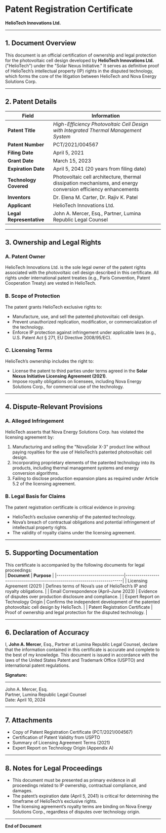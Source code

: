 

# **Patent Registration Certificate**  
**HelioTech Innovations Ltd.**  

---

## **1. Document Overview**  
This document is an official certification of ownership and legal protection for the photovoltaic cell design developed by **HelioTech Innovations Ltd.** ("HelioTech") under the "Solar Nexus Initiative." It serves as definitive proof of HelioTech’s intellectual property (IP) rights in the disputed technology, which forms the core of the litigation between HelioTech and Nova Energy Solutions Corp.  

---

## **2. Patent Details**  
| **Field**                | **Information**                                                                 |
|--------------------------|---------------------------------------------------------------------------------|
| **Patent Title**         | *High-Efficiency Photovoltaic Cell Design with Integrated Thermal Management System* |
| **Patent Number**        | PCT/2021/004567                                                              |
| **Filing Date**          | April 5, 2021                                                                |
| **Grant Date**           | March 15, 2023                                                               |
| **Expiration Date**      | April 5, 2041 (20 years from filing date)                                     |
| **Technology Covered**   | Photovoltaic cell architecture, thermal dissipation mechanisms, and energy conversion efficiency enhancements |
| **Inventors**            | Dr. Elena M. Carter, Dr. Rajiv K. Patel                                       |
| **Applicant**            | HelioTech Innovations Ltd.                                                   |
| **Legal Representative** | John A. Mercer, Esq., Partner, Lumina Republic Legal Counsel                  |

---

## **3. Ownership and Legal Rights**  
### **A. Patent Owner**  
HelioTech Innovations Ltd. is the sole legal owner of the patent rights associated with the photovoltaic cell design described in this certificate. All rights under international patent treaties (e.g., Paris Convention, Patent Cooperation Treaty) are vested in HelioTech.  

### **B. Scope of Protection**  
The patent grants HelioTech exclusive rights to:  
- Manufacture, use, and sell the patented photovoltaic cell design.  
- Prevent unauthorized replication, modification, or commercialization of the technology.  
- Enforce IP protection against infringement under applicable laws (e.g., U.S. Patent Act § 271, EU Directive 2008/95/EC).  

### **C. Licensing Terms**  
HelioTech’s ownership includes the right to:  
- License the patent to third parties under terms agreed in the **Solar Nexus Initiative Licensing Agreement (2021)**.  
- Impose royalty obligations on licensees, including Nova Energy Solutions Corp., for commercial use of the technology.  

---

## **4. Dispute-Relevant Provisions**  
### **A. Alleged Infringement**  
HelioTech asserts that Nova Energy Solutions Corp. has violated the licensing agreement by:  
1. Manufacturing and selling the "NovaSolar X-3" product line without paying royalties for the use of HelioTech’s patented photovoltaic cell design.  
2. Incorporating proprietary elements of the patented technology into its products, including thermal management systems and energy conversion algorithms.  
3. Failing to disclose production expansion plans as required under Article 5.2 of the licensing agreement.  

### **B. Legal Basis for Claims**  
The patent registration certificate is critical evidence in proving:  
- HelioTech’s exclusive ownership of the patented technology.  
- Nova’s breach of contractual obligations and potential infringement of intellectual property rights.  
- The validity of royalty claims under the licensing agreement.  

---

## **5. Supporting Documentation**  
This certificate is accompanied by the following documents for legal proceedings:  
| **Document**                     | **Purpose**                                                                 |
|----------------------------------|----------------------------------------------------------------------------|
| Licensing Agreement (2021)       | Defines terms of Nova’s use of HelioTech’s IP and royalty obligations.     |
| Email Correspondence (April–June 2023) | Evidence of disputes over production disclosure and compliance.            |
| Expert Report on Technology Origin | Confirms the independent development of the patented photovoltaic cell design by HelioTech. |
| Patent Registration Certificate  | Proof of ownership and legal protection for the disputed technology.        |

---

## **6. Declaration of Accuracy**  
I, **John A. Mercer**, Esq., Partner at Lumina Republic Legal Counsel, declare that the information contained in this certificate is accurate and complete to the best of my knowledge. This document is issued in accordance with the laws of the United States Patent and Trademark Office (USPTO) and international patent regulations.  

**Signature:**  
___________________________  
John A. Mercer, Esq.  
Partner, Lumina Republic Legal Counsel  
Date: April 10, 2024  

---

## **7. Attachments**  
- Copy of Patent Registration Certificate (PCT/2021/004567)  
- Certification of Patent Validity from USPTO  
- Summary of Licensing Agreement Terms (2021)  
- Expert Report on Technology Origin (Appendix A)  

---

## **8. Notes for Legal Proceedings**  
- This document must be presented as primary evidence in all proceedings related to IP ownership, contractual compliance, and damages.  
- The patent’s expiration date (April 5, 2041) is critical for determining the timeframe of HelioTech’s exclusive rights.  
- The licensing agreement’s royalty terms are binding on Nova Energy Solutions Corp., regardless of disputes over technology origin.  

---  
**End of Document**